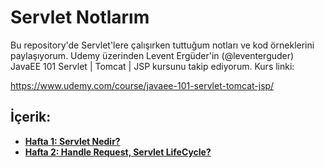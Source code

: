 # Servlet Notlarım

Bu repository'de Servlet'lere çalışırken tuttuğum notları ve kod örneklerini paylaşıyorum. Udemy üzerinden Levent Ergüder'in (@leventerguder) JavaEE 101 Servlet | Tomcat | JSP kursunu takip ediyorum. Kurs linki: 

https://www.udemy.com/course/javaee-101-servlet-tomcat-jsp/

## İçerik:
* [**Hafta 1: Servlet Nedir?**](https://github.com/aslihankcbs/servlet-notes/blob/main/ServletWeek01/week01.md)
* [**Hafta 2: Handle Request, Servlet LifeCycle?**](https://github.com/aslihankcbs/servlet-notes/blob/main/ServletWeek02/week02.md)
